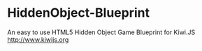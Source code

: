 HiddenObject-Blueprint
======================

An easy to use HTML5 Hidden Object Game Blueprint for Kiwi.JS  http://www.kiwijs.org

